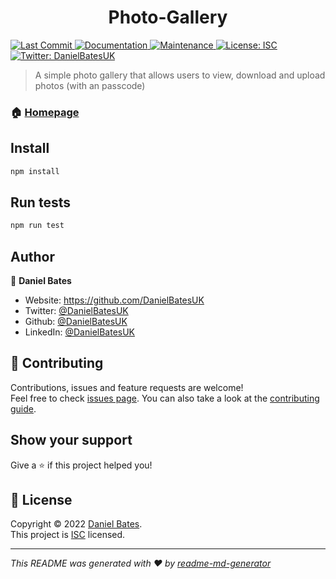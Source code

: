 <h1 align="center">Photo-Gallery</h1>
<p>
  <a href="https://github.com/DanielBatesUK/photo-gallery" target="_blank">
    <img alt="Last Commit" src="https://img.shields.io/github/last-commit/DanielBatesUK/photo-gallery" />
  </a>
  <a href="https://github.com/DanielBatesUK/photo-gallery#readme" target="_blank">
    <img alt="Documentation" src="https://img.shields.io/badge/documentation-yes-brightgreen.svg" />
  </a>
  <a href="https://github.com/DanielBatesUK/photo-gallery/graphs/commit-activity" target="_blank">
    <img alt="Maintenance" src="https://img.shields.io/badge/Maintained%3F-yes-green.svg" />
  </a>
  <a href="https://github.com/DanielBatesUK/photo-gallery/blob/master/LICENSE" target="_blank">
    <img alt="License: ISC" src="https://img.shields.io/github/license/DanielBatesUK/photo-gallery" />
  </a>
  <a href="https://twitter.com/DanielBatesUK" target="_blank">
    <img alt="Twitter: DanielBatesUK" src="https://img.shields.io/twitter/follow/DanielBatesUK.svg?style=social" />
  </a>
</p>

> A simple photo gallery that allows users to view, download and upload photos (with an passcode)

### 🏠 [Homepage](https://github.com/DanielBatesUK/photo-gallery#readme)

## Install

```sh
npm install
```

## Run tests

```sh
npm run test
```

## Author

👤 **Daniel Bates**

* Website: <https://github.com/DanielBatesUK>
* Twitter: [@DanielBatesUK](https://twitter.com/DanielBatesUK)
* Github: [@DanielBatesUK](https://github.com/DanielBatesUK)
* LinkedIn: [@DanielBatesUK](https://linkedin.com/in/DanielBatesUK)

## 🤝 Contributing

Contributions, issues and feature requests are welcome!<br />Feel free to check [issues page](https://github.com/DanielBatesUK/photo-gallery/issues). You can also take a look at the [contributing guide](https://github.com/DanielBatesUK/photo-gallery/blob/master/CONTRIBUTING.md).

## Show your support

Give a ⭐️ if this project helped you!

## 📝 License

Copyright © 2022 [Daniel Bates](https://github.com/DanielBatesUK).<br />
This project is [ISC](https://github.com/DanielBatesUK/photo-gallery/blob/master/LICENSE) licensed.

***
_This README was generated with ❤️ by [readme-md-generator](https://github.com/kefranabg/readme-md-generator)_
